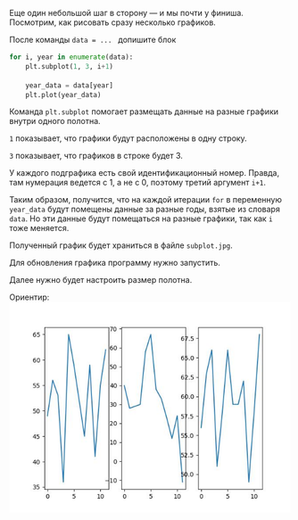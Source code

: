 Еще один небольшой шаг в сторону — и мы почти у финиша. Посмотрим, как рисовать сразу несколько графиков.

После команды `data = ... ` допишите блок

```python
for i, year in enumerate(data):
    plt.subplot(1, 3, i+1)
    
    year_data = data[year]
    plt.plot(year_data)
```

Команда `plt.subplot` помогает размещать данные на разные графики внутри одного полотна.

`1` показывает, что графики будут расположены в одну строку.

`3` показывает, что графиков в строке будет 3.

У каждого подграфика есть свой идентификационный номер. Правда, там нумерация ведется с 1, а не с 0, поэтому третий аргумент `i+1`.

Таким образом, получится, что на каждой итерации `for` в переменную `year_data` будут помещены данные за разные годы, взятые из словаря `data`. Но эти данные будут помещаться на разные графики, так как `i` тоже меняется.


Полученный график будет храниться в файле `subplot.jpg`.

Для обновления графика программу нужно запустить.


Далее нужно будет настроить размер полотна.



Ориентир:
![TargetDown](./pics/img_13.jpg)

